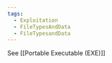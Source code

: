 ```yaml
---
tags:
  - Exploitation
  - FileTypesAndData
  - FileTypesandData
---
```

See [[Portable Executable (EXE)]]

